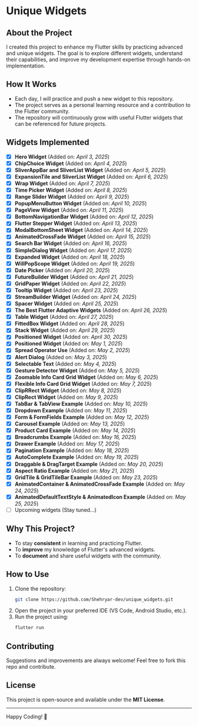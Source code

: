 # Unique Widgets

## About the Project
I created this project to enhance my Flutter skills by practicing advanced and unique widgets. The goal is to explore different widgets, understand their capabilities, and improve my development expertise through hands-on implementation.

## How It Works
- Each day, I will practice and push a new widget to this repository.
- The project serves as a personal learning resource and a contribution to the Flutter community.
- The repository will continuously grow with useful Flutter widgets that can be referenced for future projects.

## Widgets Implemented
- [x] **Hero Widget** (Added on: *April 3, 2025*)
- [x] **ChipChoice Widget** (Added on: *April 4, 2025*)
- [x] **SliverAppBar and SliverList Widget** (Added on: *April 5, 2025*)
- [x] **ExpansionTile and SliverList Widget** (Added on: *April 6, 2025*)
- [x] **Wrap Widget** (Added on: *April 7, 2025*)
- [x] **Time Picker Widget** (Added on: *April 8, 2025*)
- [x] **Range Slider Widget** (Added on: *April 9, 2025*)
- [x] **PopupMenuButton Widget** (Added on: *April 10, 2025*)
- [x] **PageView Widget** (Added on: *April 11, 2025*)
- [x] **BottomNavigationBar  Widget** (Added on: *April 12, 2025*)
- [x] **Flutter Stepper Widget** (Added on: *April 13, 2025*)
- [x] **ModalBottomSheet Widget** (Added on: *April 14, 2025*)  
- [x] **AnimatedCrossFade Widget** (Added on: *April 15, 2025*)
- [x] **Search Bar Widget** (Added on: *April 16, 2025*) 
- [x] **SimpleDialog Widget** (Added on: *April 17, 2025*) 
- [x] **Expanded Widget** (Added on: *April 18, 2025*)
- [x] **WillPopScope Widget** (Added on: *April 19, 2025*)
- [x] **Date Picker** (Added on: *April 20, 2025*)
- [x] **FutureBuilder Widget** (Added on: *April 21, 2025*)
- [x] **GridPaper Widget** (Added on: *April 22, 2025*)
- [x] **Tooltip Widget** (Added on: *April 23, 2025*)
- [x] **StreamBuilder Widget** (Added on: *April 24, 2025*)
- [x] **Spacer Widget** (Added on: *April 25, 2025*)
- [x] **The Best Flutter Adaptive Widgets** (Added on: *April 26, 2025*)
- [x] **Table Widget** (Added on: *April 27, 2025*) 
- [x] **FittedBox Widget** (Added on: *April 28, 2025*)
- [x] **Stack Widget** (Added on: *April 29, 2025*)
- [x] **Positioned Widget** (Added on: *April 30, 2025*)
- [x] **Positioned Widget** (Added on: *May 1, 2025*)
- [x] **Spread Operator Use** (Added on: *May 2, 2025*)
- [x] **Alert Dialog** (Added on: *May 3, 2025*)
- [x] **Selectable Text** (Added on: *May 4, 2025*)
- [x] **Gesture Detector Widget** (Added on: *May 5, 2025*)
- [x] **Zoomable Info Card Grid Widget** (Added on: *May 6, 2025*)
- [x] **Flexible Info Card Grid Widget** (Added on: *May 7, 2025*)
- [x] **ClipRRect Widget** (Added on: *May 8, 2025*)
- [x] **ClipRect Widget** (Added on: *May 9, 2025*)
- [x] **TabBar & TabView Example** (Added on: *May 10, 2025*)
- [x] **Dropdown Example** (Added on: *May 11, 2025*)
- [x] **Form & FormFields Example** (Added on: *May 12, 2025*)
- [x] **Carousel Example** (Added on: *May 13, 2025*)
- [x] **Product Card Example** (Added on: *May 14, 2025*)
- [x] **Breadcrumbs Example** (Added on: *May 16, 2025*)
- [x] **Drawer Example** (Added on: *May 17, 2025*)
- [x] **Pagination Example** (Added on: *May 18, 2025*)
- [x] **AutoComplete Example** (Added on: *May 19, 2025*)
- [x] **Draggable & DragTarget Example** (Added on: *May 20, 2025*)
- [x] **Aspect Ratio Example** (Added on: *May 21, 2025*)
- [x] **GridTile & GridTileBar Example** (Added on: *May 23, 2025*)
- [x] **AnimatedContainer & AnimatedCrossFade Example** (Added on: *May 24, 2025*)
- [x] **AnimatedDefaultTextStyle & AnimatedIcon Example** (Added on: *May 25, 2025*)
- [ ] Upcoming widgets (Stay tuned...)

## Why This Project?
- To stay **consistent** in learning and practicing Flutter.
- To **improve** my knowledge of Flutter's advanced widgets.
- To **document** and share useful widgets with the community.

## How to Use
1. Clone the repository:
   ```sh
   git clone https://github.com/Shehryar-dev/unique_widgets.git
   ```
2. Open the project in your preferred IDE (VS Code, Android Studio, etc.).
3. Run the project using:
   ```sh
   flutter run
   ```

## Contributing
Suggestions and improvements are always welcome! Feel free to fork this repo and contribute.

## License
This project is open-source and available under the **MIT License**.

---
Happy Coding! 🚀
